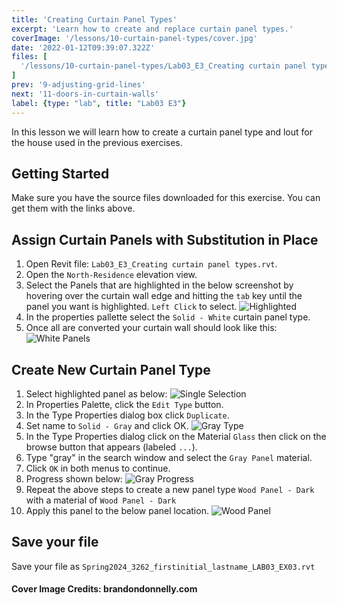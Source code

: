```yaml
---
title: 'Creating Curtain Panel Types'
excerpt: 'Learn how to create and replace curtain panel types.'
coverImage: '/lessons/10-curtain-panel-types/cover.jpg'
date: '2022-01-12T09:39:07.322Z'
files: [
  '/lessons/10-curtain-panel-types/Lab03_E3_Creating curtain panel types.rvt'
]
prev: '9-adjusting-grid-lines'
next: '11-doors-in-curtain-walls'
label: {type: "lab", title: "Lab03 E3"}
---
```


In this lesson we will learn how to create a curtain panel type and lout for the house used in the previous exercises.

## Getting Started

Make sure you have the source files downloaded for this exercise. You can get them with the links above.

## Assign Curtain Panels with Substitution in Place

1. Open Revit file: ``Lab03_E3_Creating curtain panel types.rvt``.
2. Open the ``North-Residence`` elevation view.
3. Select the Panels that are highlighted in the below screenshot by hovering over the curtain wall edge and hitting the ``tab`` key until the panel you want is highlighted. ``Left Click`` to select.
![Highlighted](/lessons/10-curtain-panel-types/highlighted.png)
4. In the properties pallette select the ``Solid - White`` curtain panel type.
5. Once all are converted your curtain wall should look like this:
![White Panels](/lessons/10-curtain-panel-types/with-white.png)

## Create New Curtain Panel Type

1. Select highlighted panel as below:
![Single Selection](/lessons/10-curtain-panel-types/single-select.png)
2. In Properties Palette, click the ``Edit Type`` button.
3. In the Type Properties dialog box click ``Duplicate``.
4. Set name to ``Solid - Gray`` and click OK.
![Gray Type](/lessons/10-curtain-panel-types/gray-type.png)
5. In the Type Properties dialog click on the Material ``Glass`` then click on the browse button that appears (labeled ``...``).
6. Type "gray" in the search window and select the ``Gray Panel`` material.
7. Click ``OK`` in both menus to continue.
8. Progress shown below:
![Gray Progress](/lessons/10-curtain-panel-types/progress-gray.png)
9. Repeat the above steps to create a new panel type ``Wood Panel - Dark`` with a material of ``Wood Panel - Dark``
10. Apply this panel to the below panel location.
![Wood Panel](/lessons/10-curtain-panel-types/wood-panel.png)

## Save your file

Save your file as ``Spring2024_3262_firstinitial_lastname_LAB03_EX03.rvt``

#### Cover Image Credits: brandondonnelly.com